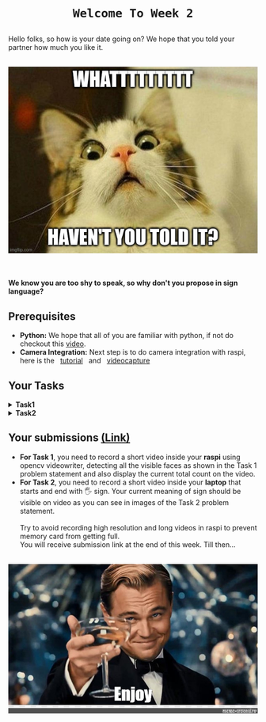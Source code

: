 <h1 align="center"> 
    
    Welcome To Week 2
</h1>
Hello folks, so how is your date going on? We hope that you told your partner how much you like it. 
<br><br>
<p align="center"><img src="media/meme.jpg" alt=""/></p>
<br><br>
<b>We know you are too shy to speak, so why don't you propose in sign language?</b>

## Prerequisites
- **Python:** We hope that all of you are familiar with python, if not do checkout this <a href="https://www.youtube.com/watch?v=rfscVS0vtbw">video</a>.
- **Camera Integration:** Next step is to do camera integration with raspi, here is the &nbsp; <a href="https://www.youtube.com/watch?v=VzYGDq0D1mw">tutorial</a> &nbsp; and &nbsp; <a href="https://pyimagesearch.com/2015/03/30/accessing-the-raspberry-pi-camera-with-opencv-and-python/">videocapture</a>

## Your Tasks
<details>
  <summary><b>Task1</b></summary>
  <p>
    <br>
    First part of a proposal is to make a good eye contact with your date. So, this task is to create a face detector for your raspi which counts the number of faces. This code will run entirely on the <b>raspi.</b>  <b>(Hint: use Dlib)</b> 
    <br>
    <p align="center"><img src="media/counter.jpg" alt="" ></p>
    <br>
    <b>NOTE: You don't have to recognise the face, just detect all, count them and display the count on the video.</b>
  </p>
 </details>
<details>
  <summary><b>Task2</b></summary>
    <p>
    <br>
Now, for the main part of proposal, all you need to do is to take input from the camera module by showing it hand signs and broadcast on your pi's ip server using Python Flask.
The code for the same is given <a href="flask">here</a>. But it is for general OpenCV, you may need to modify its <b>video capture</b> part.
<br><br>
        Write a python code on your <b>laptop</b> to access this image from the url and decode your message. 
<br><br>
Show three different hand signs and map them to words <b>I</b>, <b>LIKE</b> and <b>YOU</b> , ofcourse in this given order. <br>
Your message will begin with completely stretchhed hand position (:raised_hand_with_fingers_splayed: sign) and end with it only. <b>(Hint: use mediapipe)</b> 

<p>
  <img src="media/1.png" alt="" width="45%"/>
  <img src="media/2.png" alt="" width="45%"/>
</p>

All signs between them will be your message and again its obvious that you cannot use this sign for other purposes.
<br><br>
  </p>
 </details>

## Your submissions [(Link)](https://forms.gle/RoS2eYTEAx3sfwiM6)
- **For Task 1**, you need to record a short video inside your **raspi** using opencv videowriter, detecting all the visible faces as shown in the Task 1 problem statement and also display the current total count on the video.
- **For Task 2**, you need to record a short video inside your **laptop** that starts and end with :raised_hand_with_fingers_splayed: sign. Your current meaning of sign should be visible on video as you can see in images of the Task 2 problem statement.
<br> <br>
Try to avoid recording high resolution and long videos in raspi to prevent memory card from getting full. <br>
You will receive submission link at the end of this week. Till then...
<br> <br>
<img src="media/enjoy.jpg" alt=""/>
